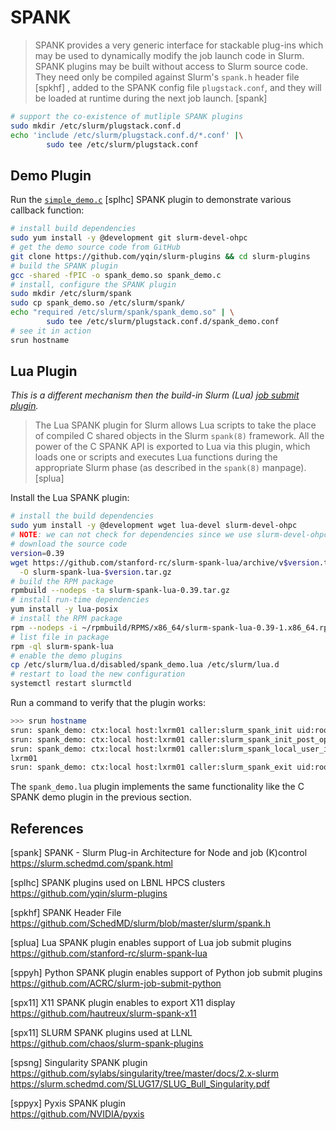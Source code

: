 # SPANK

> SPANK provides a very generic interface for stackable plug-ins which may be
> used to dynamically modify the job launch code in Slurm. SPANK plugins may be
> built without access to Slurm source code. They need only be compiled against
> Slurm's `spank.h` header file [spkhf] , added to the SPANK config file
> `plugstack.conf`, and they will be loaded at runtime during the next job
> launch. [spank]


```bash
# support the co-existence of mutliple SPANK plugins
sudo mkdir /etc/slurm/plugstack.conf.d
echo 'include /etc/slurm/plugstack.conf.d/*.conf' |\
        sudo tee /etc/slurm/plugstack.conf
```

## Demo Plugin

Run the [`simple_demo.c`][demo] [splhc] SPANK plugin to demonstrate various
callback function:

[demo]: https://github.com/yqin/slurm-plugins/blob/master/spank_demo.c

```bash
# install build dependencies
sudo yum install -y @development git slurm-devel-ohpc
# get the demo source code from GitHub
git clone https://github.com/yqin/slurm-plugins && cd slurm-plugins
# build the SPANK plugin
gcc -shared -fPIC -o spank_demo.so spank_demo.c
# install, configure the SPANK plugin
sudo mkdir /etc/slurm/spank
sudo cp spank_demo.so /etc/slurm/spank/
echo "required /etc/slurm/spank/spank_demo.so" | \
        sudo tee /etc/slurm/plugstack.conf.d/spank_demo.conf
# see it in action
srun hostname
```

## Lua Plugin

*This is a different mechanism then the build-in Slurm (Lua) [job submit
plugin](job_submit_plugin.md).*

> The Lua SPANK plugin for Slurm allows Lua scripts to take the place of
> compiled C shared objects in the Slurm `spank(8)` framework. All the power of
> the C SPANK API is exported to Lua via this plugin, which loads one or scripts
> and executes Lua functions during the appropriate Slurm phase (as described in
> the `spank(8)` manpage). [splua]

Install the Lua SPANK plugin:

```bash
# install the build dependencies
sudo yum install -y @development wget lua-devel slurm-devel-ohpc
# NOTE: we can not check for dependencies since we use slurm-devel-ohpc
# download the source code
version=0.39
wget https://github.com/stanford-rc/slurm-spank-lua/archive/v$version.tar.gz \
  -O slurm-spank-lua-$version.tar.gz
# build the RPM package
rpmbuild --nodeps -ta slurm-spank-lua-0.39.tar.gz
# install run-time dependencies
yum install -y lua-posix
# install the RPM package
rpm --nodeps -i ~/rpmbuild/RPMS/x86_64/slurm-spank-lua-0.39-1.x86_64.rpm
# list file in package
rpm -ql slurm-spank-lua
# enable the demo plugins
cp /etc/slurm/lua.d/disabled/spank_demo.lua /etc/slurm/lua.d
# restart to load the new configuration
systemctl restart slurmctld
```

Run a command to verify that the plugin works:

```bash
>>> srun hostname
srun: spank_demo: ctx:local host:lxrm01 caller:slurm_spank_init uid:root gid:root
srun: spank_demo: ctx:local host:lxrm01 caller:slurm_spank_init_post_opt uid:root gid:root
srun: spank_demo: ctx:local host:lxrm01 caller:slurm_spank_local_user_init uid:root gid:root
lxrm01
srun: spank_demo: ctx:local host:lxrm01 caller:slurm_spank_exit uid:root gid:root
```

The `spank_demo.lua` plugin  implements the same functionality like the C SPANK
demo plugin in the previous section.





## References

[spank] SPANK - Slurm Plug-in Architecture for Node and job (K)control  
<https://slurm.schedmd.com/spank.html>

[splhc] SPANK plugins used on LBNL HPCS clusters  
<https://github.com/yqin/slurm-plugins>

[spkhf] SPANK Header File  
<https://github.com/SchedMD/slurm/blob/master/slurm/spank.h>

[splua] Lua SPANK plugin enables support of Lua job submit plugins  
<https://github.com/stanford-rc/slurm-spank-lua>  

[sppyh] Python SPANK plugin enables support of Python job submit plugins  
<https://github.com/ACRC/slurm-job-submit-python>

[spx11] X11 SPANK plugin enables to export X11 display  
<https://github.com/hautreux/slurm-spank-x11>

[spx11] SLURM SPANK plugins used at LLNL  
<https://github.com/chaos/slurm-spank-plugins>

[spsng] Singularity SPANK plugin  
<https://github.com/sylabs/singularity/tree/master/docs/2.x-slurm>  
<https://slurm.schedmd.com/SLUG17/SLUG_Bull_Singularity.pdf>

[sppyx] Pyxis SPANK plugin  
<https://github.com/NVIDIA/pyxis>
